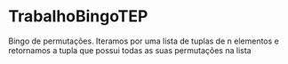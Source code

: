 # TrabalhoBingoTEP
Bingo de permutações. Iteramos por uma lista de tuplas de n elementos e retornamos a tupla que possui todas as suas permutações na lista

